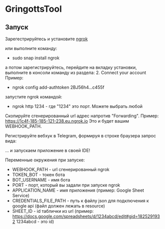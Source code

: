 # GringottsTool



## Запуск

Зарегестрируйтесь и установите [ngrok](https://dashboard.ngrok.com/get-started/setup)

или выполните команду:

* sudo snap install ngrok

а потом зарегистрируйтесь, перейдите на вкладку установки, выполните в консоли команду из раздела: 2. Connect your account
Пример: 

* ngrok config add-authtoken 2BJ56h4...c455f

запустите ngrok командой:

* ngrok http 1234 - где "1234" это порт. Можете выбрать любой

Скопируйте сгенерированный url адрес напротив "Forwarding". Пример: https://1c4f-185-185-121-238.eu.ngrok.io
Это и будет вашим WEBHOOK_PATH.

Регистрируйте вебхук в Telegram, формируя в строке браузера запрос вида:

… и запускаем приложение в своей IDE!

Переменные окружения при запуске:
* WEBHOOK_PATH - url сгенерированный ngrok
* TOKEN_BOT - токен бота
* BOT_USERNAME - имя бота
* PORT - порт, который вы задали при запуске ngrok
* APPLICATION_NAME - имя приложения (пример: Google Sheet Service)
* CREDENTIALS_FILE_PATH - путь к файлу json для подключения к google api (файл должен лежать в resource)
* SHEET_ID - id таблички из url 
(пример: https://docs.google.com/spreadsheets/d/1234abcd/edit#gid=1825291932
  1234abcd - это id)
